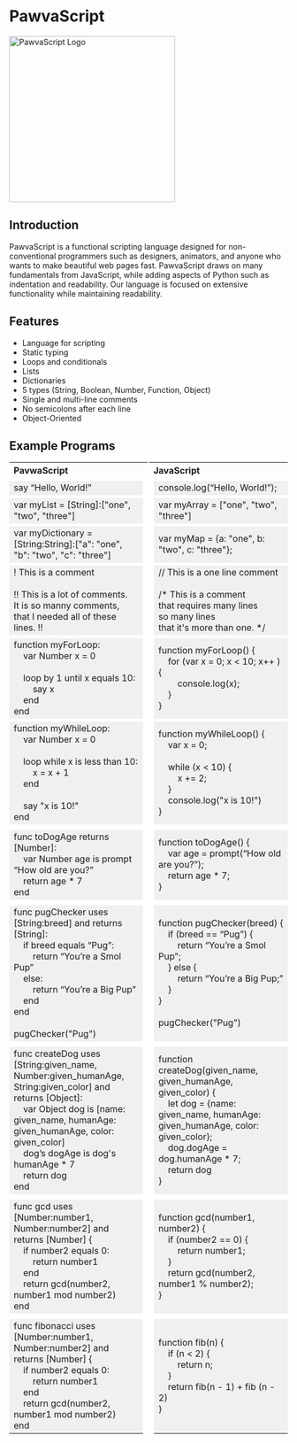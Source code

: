 # PawvaScript

<img alt='PawvaScript Logo' src='assets/pawvascript.png' width='300px'/>

## Introduction
PawvaScript is a functional scripting language designed for non-conventional programmers such as designers, animators, and anyone who wants to make beautiful web pages fast. PawvaScript draws on many fundamentals from JavaScript, while adding aspects of Python such as indentation and readability. Our language is focused on extensive functionality while maintaining readability.

## Features
* Language for scripting
* Static typing
* Loops and conditionals
* Lists
* Dictionaries
* 5 types (String, Boolean, Number, Function, Object)
* Single and multi-line comments
* No semicolons after each line
* Object-Oriented 


## Example Programs

<table style="width: 100%; border: none; text-align: left">
	<th style="width: 49%; border: none; border-right: 2px solid white">PavwaScript</th><th style="width: 49%; border: none">JavaScript</th>
	<tr style="border-top: 5px solid white">
		<td style="border: none; border-right: 20px solid white; background-color: rgba(0,0,0,.05); margin:">
				say “Hello, World!”
		</td>
		<td style="border: none; background-color: rgba(0,0,0,.05)">
				console.log(“Hello, World!”);
		</td>
	</tr>
	<tr style="border-top: 5px solid white">
		<td style="border: none; border-right: 20px solid white; background-color: rgba(0,0,0,.05); margin:">
				var myList = [String]:["one", "two", "three"]
		</td>
		<td style="border: none; background-color: rgba(0,0,0,.05)">
				var myArray = ["one", "two", "three"]
		</td>
	</tr>
	<tr style="border-top: 5px solid white">
		<td style="border: none; border-right: 20px solid white; background-color: rgba(0,0,0,.05); margin:">
				var myDictionary = [String:String]:["a": "one", "b": "two", "c": "three"]
		</td>
		<td style="border: none; background-color: rgba(0,0,0,.05)">
				var myMap = {a: "one", b: "two", c: "three"};
		</td>
	</tr>
	<tr style="border-top: 5px solid white">
		<td style="border: none; border-right: 20px solid white; background-color: rgba(0,0,0,.05); margin:">
				! This is a comment<br><br>
				!! This is a lot of comments.<br>
				It is so manny comments,<br>
				that I needed all of these lines. !!
		</td>
		<td style="border: none; background-color: rgba(0,0,0,.05)">
				// This is a one line comment<br><br>
				/* This is a comment<br>
				that requires many lines<br>
				so many lines<br>
				that it's more than one. */<br>
		</td>
	</tr>
	<tr style="border-top: 5px solid white">
		<td style="border: none; border-right: 20px solid white; background-color: rgba(0,0,0,.05); margin:">
				function myForLoop:<br>
				&nbsp;&nbsp;&nbsp;&nbsp;var Number x = 0<br><br>
				&nbsp;&nbsp;&nbsp;&nbsp;loop by 1 until x equals 10:<br>
					&nbsp;&nbsp;&nbsp;&nbsp;&nbsp;&nbsp;&nbsp;&nbsp;say x<br>
				&nbsp;&nbsp;&nbsp;&nbsp;end<br>
				end
		</td>
		<td style="border: none; background-color: rgba(0,0,0,.05)">
				function myForLoop() {<br>
				&nbsp;&nbsp;&nbsp;&nbsp;for (var x = 0; x < 10; x++ ) {<br>
				&nbsp;&nbsp;&nbsp;&nbsp;&nbsp;&nbsp;&nbsp;&nbsp;console.log(x);<br>
				&nbsp;&nbsp;&nbsp;&nbsp;}<br>
				}
		</td>
	</tr>
	<tr style="border-top: 5px solid white">
		<td style="border: none; border-right: 20px solid white; background-color: rgba(0,0,0,.05); margin:">
			function myWhileLoop:<br>
				&nbsp;&nbsp;&nbsp;&nbsp;var Number x = 0<br><br>
				&nbsp;&nbsp;&nbsp;&nbsp;loop while x is less than 10:<br>
					&nbsp;&nbsp;&nbsp;&nbsp;&nbsp;&nbsp;&nbsp;&nbsp;x = x + 1<br>
				&nbsp;&nbsp;&nbsp;&nbsp;end<br><br>
				&nbsp;&nbsp;&nbsp;&nbsp;say "x is 10!"<br>
				end
		</td>
		<td style="border: none; background-color: rgba(0,0,0,.05)">
				function myWhileLoop() {<br>
				&nbsp;&nbsp;&nbsp;&nbsp;var x = 0;<br><br>
				&nbsp;&nbsp;&nbsp;&nbsp;while (x < 10) {<br>
				&nbsp;&nbsp;&nbsp;&nbsp;&nbsp;&nbsp;&nbsp;&nbsp;x += 2;<br>
				&nbsp;&nbsp;&nbsp;&nbsp;}<br>
				&nbsp;&nbsp;&nbsp;&nbsp;console.log("x is 10!")<br>
				}
		</td>
	</tr>
	<tr style="border-top: 10px solid white">
		<td style="border: none; border-right: 20px solid white; background-color: rgba(0,0,0,.05); margin:">
				func toDogAge returns [Number]:<br>
					&nbsp;&nbsp;&nbsp;&nbsp;var Number age is prompt “How old are you?”<br>
    				&nbsp;&nbsp;&nbsp;&nbsp;return age * 7<br>
				end
		</td>
		<td style="border: none; background-color: rgba(0,0,0,.05)">
				function toDogAge() {<br>
					&nbsp;&nbsp;&nbsp;&nbsp;var age = prompt(“How old are you?”);<br>
					&nbsp;&nbsp;&nbsp;&nbsp;return age * 7;<br>
				}
		</td>
	</tr>
	<tr style="border-top: 10px solid white">
		<td style="border: none; border-right: 20px solid white; background-color: rgba(0,0,0,.05); margin:">
				func pugChecker uses [String:breed] and returns [String]:<br>
					&nbsp;&nbsp;&nbsp;&nbsp;if breed equals “Pug”:<br>
					&nbsp;&nbsp;&nbsp;&nbsp;&nbsp;&nbsp;&nbsp;&nbsp;return “You’re a Smol Pup”<br>
					&nbsp;&nbsp;&nbsp;&nbsp;else:<br>
					&nbsp;&nbsp;&nbsp;&nbsp;&nbsp;&nbsp;&nbsp;&nbsp;return “You’re a Big Pup”<br>
					&nbsp;&nbsp;&nbsp;&nbsp;end<br>
				end<br><br>
				pugChecker("Pug")
		</td>
		<td style="border: none; background-color: rgba(0,0,0,.05)">
				function pugChecker(breed) {<br>
				&nbsp;&nbsp;&nbsp;&nbsp;if (breed == “Pug”) {<br>
				&nbsp;&nbsp;&nbsp;&nbsp;&nbsp;&nbsp;&nbsp;&nbsp;return “You’re a Smol Pup”;<br>
				&nbsp;&nbsp;&nbsp;&nbsp;} else {<br>
				&nbsp;&nbsp;&nbsp;&nbsp;&nbsp;&nbsp;&nbsp;&nbsp;return “You’re a Big Pup;”<br>
				&nbsp;&nbsp;&nbsp;&nbsp;}<br>
				}<br><br>
				pugChecker("Pug")
		</td>
	</tr>
	<tr style="border-top: 10px solid white">
		<td style="border: none; border-right: 20px solid white; background-color: rgba(0,0,0,.05); margin:">
				func createDog uses [String:given_name, Number:given_humanAge, String:given_color] and returns [Object]:<br>
				&nbsp;&nbsp;&nbsp;&nbsp;var Object dog is [name: given_name, humanAge: given_humanAge, color: given_color]<br>
				&nbsp;&nbsp;&nbsp;&nbsp;dog’s dogAge is dog's humanAge * 7<br>
				&nbsp;&nbsp;&nbsp;&nbsp;return dog<br>
				end
		</td>
		<td style="border: none; background-color: rgba(0,0,0,.05)">
				function createDog(given_name, given_humanAge, given_color) {<br>
    			&nbsp;&nbsp;&nbsp;&nbsp;let dog = {name: given_name, humanAge: given_humanAge, color: given_color};<br>
    			&nbsp;&nbsp;&nbsp;&nbsp;dog.dogAge = dog.humanAge * 7;<br>
    			&nbsp;&nbsp;&nbsp;&nbsp;return dog<br>
				}
		</td>
	</tr>
	<tr style="border-top: 10px solid white">
		<td style="border: none; border-right: 20px solid white; background-color: rgba(0,0,0,.05); margin:">
				func gcd uses [Number:number1, Number:number2] and returns [Number] {<br>
				&nbsp;&nbsp;&nbsp;&nbsp;if number2 equals 0:<br>
				&nbsp;&nbsp;&nbsp;&nbsp;&nbsp;&nbsp;&nbsp;&nbsp;return number1<br>
				&nbsp;&nbsp;&nbsp;&nbsp;end<br>
				&nbsp;&nbsp;&nbsp;&nbsp;return gcd(number2, number1 mod number2)<br>
				end
		</td>
		<td style="border: none; background-color: rgba(0,0,0,.05)">
				function gcd(number1, number2) {<br>
				&nbsp;&nbsp;&nbsp;&nbsp;if (number2 == 0) {<br>
				&nbsp;&nbsp;&nbsp;&nbsp;&nbsp;&nbsp;&nbsp;&nbsp;return number1;<br>
				&nbsp;&nbsp;&nbsp;&nbsp;}<br>
				&nbsp;&nbsp;&nbsp;&nbsp;return gcd(number2, number1 % number2);<br>
				}
		</td>
	</tr>
	<tr style="border-top: 10px solid white">
		<td style="border: none; border-right: 20px solid white; background-color: rgba(0,0,0,.05); margin:">
				func fibonacci uses [Number:number1, Number:number2] and returns [Number] {<br>
				&nbsp;&nbsp;&nbsp;&nbsp;if number2 equals 0:<br>
				&nbsp;&nbsp;&nbsp;&nbsp;&nbsp;&nbsp;&nbsp;&nbsp;return number1<br>
				&nbsp;&nbsp;&nbsp;&nbsp;end<br>
				&nbsp;&nbsp;&nbsp;&nbsp;return gcd(number2, number1 mod number2)<br>
				end
		</td>
		<td style="border: none; background-color: rgba(0,0,0,.05)">
				function fib(n) {<br>
  				&nbsp;&nbsp;&nbsp;&nbsp;if (n < 2) {<br>
    			&nbsp;&nbsp;&nbsp;&nbsp;&nbsp;&nbsp;&nbsp;&nbsp;return n;<br>
  				&nbsp;&nbsp;&nbsp;&nbsp;}<br>
  				&nbsp;&nbsp;&nbsp;&nbsp;return fib(n - 1) + fib (n - 2)<br>
				}
		</td>
	</tr>
</table>

